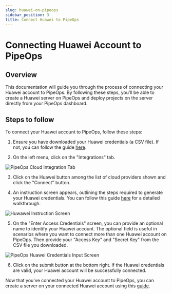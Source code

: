 ```yaml
---
slug: huawei-on-pipeops
sidebar_position: 3
title: Connect Huawei to PipeOps
---
```


# Connecting Huawei Account to PipeOps

## Overview

This documentation will guide you through the process of connecting your Huawei account to PipeOps. By following these steps, you’ll be able to create a Huawei server on PipeOps and deploy projects on the server directly from your PipeOps dashboard.

## Steps to follow

To connect your Huawei account to PipeOps, follow these steps:

1. Ensure you have downloaded your Huawei credentials (a CSV file). If not, you can follow the guide [here](/docs/how-to-guides/tutorials/generate-huawei-credentials).

2. On the left menu, click on the "Integrations" tab.

![PipeOps Cloud Integration Tab](https://pub-950943fa1bc54978bed46ef104f9d81a.r2.dev/Documentation%20Images/connect-huawei.png)

3. Click on the Huawei button among the list of cloud providers shown and click the "Connect" button.

4. An instruction screen appears, outlining the steps required to generate your Huawei credentials.
   You can follow this guide [here](/docs/how-to-guides/tutorials/generate-huawei-credentials) for a detailed walkthrough.

![Huwawei Instruction Screen](https://pub-950943fa1bc54978bed46ef104f9d81a.r2.dev/Documentation%20Images/connect-huawei-step-one.png)

5. On the "Enter Access Credentials" screen, you can provide an optional name to identify your Huawei account. The optional field is useful in scenarios where you want to connect more than one Huawei account on PipeOps. Then provide your "Access Key" and "Secret Key" from the CSV file you downloaded.

![PipeOps Huawei Credentials Input Screen](https://pub-950943fa1bc54978bed46ef104f9d81a.r2.dev/Documentation%20Images/connect-huawei-step-two.png)

6. Click on the submit button at the bottom right. If the Huawei credentials are valid, your Huawei account will be successfully connected.

Now that you've connected your Huawei account to PipeOps, you can create a server on your connected Huawei account using this [guide](/docs/servers/server-provisioning).

